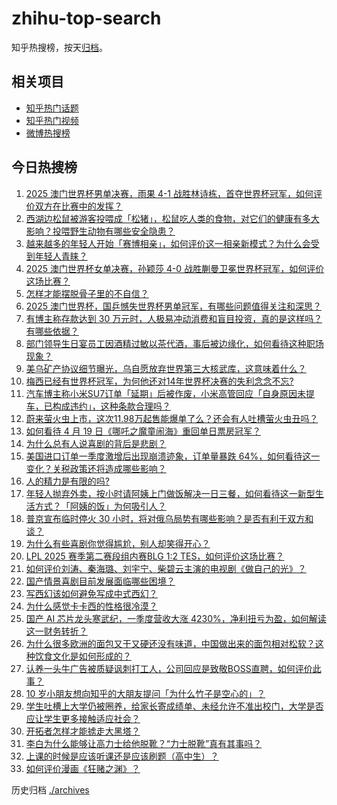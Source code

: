 # zhihu-top-search

知乎热搜榜，按天[归档](./archives)。

## 相关项目

- [知乎热门话题](https://github.com/justjavac/zhihu-trending-hot-questions)
- [知乎热门视频](https://github.com/justjavac/zhihu-trending-hot-video)
- [微博热搜榜](https://github.com/justjavac/weibo-trending-hot-search)

## 今日热搜榜

<!-- BEGIN -->
<!-- 最后更新时间 Mon Apr 21 2025 01:32:21 GMT+0800 (China Standard Time) -->

1. [2025 澳门世界杯男单决赛，雨果 4-1 战胜林诗栋，首夺世界杯冠军，如何评价双方在比赛中的发挥？](https://www.zhihu.com/search?q=https%3A%2F%2Fapi.zhihu.com%2Fquestions%2F1897326482793142122)
1. [西湖边松鼠被游客投喂成「松猪」，松鼠吃人类的食物，对它们的健康有多大影响？投喂野生动物有哪些安全隐患？](https://www.zhihu.com/search?q=https%3A%2F%2Fapi.zhihu.com%2Fquestions%2F1896577976344213449)
1. [越来越多的年轻人开始「赛博相亲」，如何评价这一相亲新模式？为什么会受到年轻人青睐？](https://www.zhihu.com/search?q=https%3A%2F%2Fapi.zhihu.com%2Fquestions%2F1896927799123599732)
1. [2025 澳门世界杯女单决赛，孙颖莎 4-0 战胜蒯曼卫冕世界杯冠军，如何评价这场比赛？](https://www.zhihu.com/search?q=https%3A%2F%2Fapi.zhihu.com%2Fquestions%2F1897317851846648448)
1. [怎样才能摆脱骨子里的不自信？](https://www.zhihu.com/search?q=https%3A%2F%2Fapi.zhihu.com%2Fquestions%2F327333707)
1. [2025 澳门世界杯，国乒憾失世界杯男单冠军，有哪些问题值得关注和深思？](https://www.zhihu.com/search?q=https%3A%2F%2Fapi.zhihu.com%2Fquestions%2F1897403105114546242)
1. [有博主称存款达到 30 万元时，人极易冲动消费和盲目投资，真的是这样吗？有哪些依据？](https://www.zhihu.com/search?q=https%3A%2F%2Fapi.zhihu.com%2Fquestions%2F1897028991606550872)
1. [部门领导生日宴员工因酒精过敏以茶代酒，事后被边缘化，如何看待这种职场现象？](https://www.zhihu.com/search?q=https%3A%2F%2Fapi.zhihu.com%2Fquestions%2F1896584057556559424)
1. [美乌矿产协议细节曝光，乌自愿放弃世界第三大核武库，这意味着什么？](https://www.zhihu.com/search?q=https%3A%2F%2Fapi.zhihu.com%2Fquestions%2F1896897736198022026)
1. [梅西已经有世界杯冠军，为何他还对14年世界杯决赛的失利念念不忘?](https://www.zhihu.com/search?q=https%3A%2F%2Fapi.zhihu.com%2Fquestions%2F1896663699822978704)
1. [汽车博主称小米SU7订单「延期」后被作废，小米高管回应「自身原因未提车，已构成违约」，这种条款合理吗？](https://www.zhihu.com/search?q=https%3A%2F%2Fapi.zhihu.com%2Fquestions%2F1896285158291780054)
1. [蔚来萤火虫上市，这次11.98万起售能爆单了么？还会有人吐槽萤火虫丑吗？](https://www.zhihu.com/search?q=https%3A%2F%2Fapi.zhihu.com%2Fquestions%2F1897034381404635674)
1. [如何看待 4 月 19 日《哪吒之魔童闹海》重回单日票房冠军？](https://www.zhihu.com/search?q=https%3A%2F%2Fapi.zhihu.com%2Fquestions%2F1897100503999038281)
1. [为什么总有人说喜剧的背后是悲剧？](https://www.zhihu.com/search?q=https%3A%2F%2Fapi.zhihu.com%2Fquestions%2F5585783621)
1. [美国进口订单一季度激增后出现崩溃迹象，订单量暴跌 64%，如何看待这一变化？关税政策还将造成哪些影响？](https://www.zhihu.com/search?q=https%3A%2F%2Fapi.zhihu.com%2Fquestions%2F1895759384287614462)
1. [人的精力是有限的吗?](https://www.zhihu.com/search?q=https%3A%2F%2Fapi.zhihu.com%2Fquestions%2F22592222)
1. [年轻人抛弃外卖，按小时请阿姨上门做饭解决一日三餐，如何看待这一新型生活方式？「阿姨的饭」为何吸引人？](https://www.zhihu.com/search?q=https%3A%2F%2Fapi.zhihu.com%2Fquestions%2F1896530518339719449)
1. [普京宣布临时停火 30 小时，将对俄乌局势有哪些影响？是否有利于双方和谈？](https://www.zhihu.com/search?q=https%3A%2F%2Fapi.zhihu.com%2Fquestions%2F1897050910733070664)
1. [为什么有些喜剧你觉得尴尬，别人却笑得开心？](https://www.zhihu.com/search?q=https%3A%2F%2Fapi.zhihu.com%2Fquestions%2F1895257996147274718)
1. [LPL 2025 赛季第二赛段组内赛BLG 1:2 TES，如何评价这场比赛？](https://www.zhihu.com/search?q=https%3A%2F%2Fapi.zhihu.com%2Fquestions%2F1897334435847836713)
1. [如何评价刘涛、秦海璐、刘宇宁、柴碧云主演的电视剧《做自己的光》？](https://www.zhihu.com/search?q=https%3A%2F%2Fapi.zhihu.com%2Fquestions%2F612537994)
1. [国产情景喜剧目前发展面临哪些困境？](https://www.zhihu.com/search?q=https%3A%2F%2Fapi.zhihu.com%2Fquestions%2F548651379)
1. [写西幻该如何避免写成中式西幻？](https://www.zhihu.com/search?q=https%3A%2F%2Fapi.zhihu.com%2Fquestions%2F1895120035707609652)
1. [为什么感觉卡卡西的性格很冷漠？](https://www.zhihu.com/search?q=https%3A%2F%2Fapi.zhihu.com%2Fquestions%2F414705001)
1. [国产 AI 芯片龙头寒武纪，一季度营收大涨 4230%，净利扭亏为盈，如何解读这一财务转折？](https://www.zhihu.com/search?q=https%3A%2F%2Fapi.zhihu.com%2Fquestions%2F1896927865347502587)
1. [为什么很多欧洲的面包又干又硬还没有味道，中国做出来的面包相对松软？这种饮食文化是如何形成的？](https://www.zhihu.com/search?q=https%3A%2F%2Fapi.zhihu.com%2Fquestions%2F1895488918331319781)
1. [认养一头牛广告被质疑讽刺打工人，公司回应是致敬BOSS直聘，如何评价此事？](https://www.zhihu.com/search?q=https%3A%2F%2Fapi.zhihu.com%2Fquestions%2F1896165436770469495)
1. [10 岁小朋友想向知乎的大朋友提问「为什么竹子是空心的」？](https://www.zhihu.com/search?q=https%3A%2F%2Fapi.zhihu.com%2Fquestions%2F1892318455786624679)
1. [学生吐槽上大学仍被圈养，给家长寄成绩单、未经允许不准出校门，大学是否应让学生更多接触适应社会？](https://www.zhihu.com/search?q=https%3A%2F%2Fapi.zhihu.com%2Fquestions%2F1896950792394601476)
1. [开拓者怎样才能掳走大黑塔？](https://www.zhihu.com/search?q=https%3A%2F%2Fapi.zhihu.com%2Fquestions%2F1894094297533486914)
1. [李白为什么能够让高力士给他脱靴？“力士脱靴”真有其事吗？](https://www.zhihu.com/search?q=https%3A%2F%2Fapi.zhihu.com%2Fquestions%2F316317572)
1. [上课的时候是应该听课还是应该刷题（高中生）？](https://www.zhihu.com/search?q=https%3A%2F%2Fapi.zhihu.com%2Fquestions%2F421932523)
1. [如何评价漫画《狂赌之渊》？](https://www.zhihu.com/search?q=https%3A%2F%2Fapi.zhihu.com%2Fquestions%2F37090902)

<!-- END -->

历史归档 [./archives](./archives)
